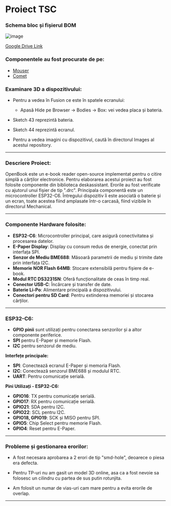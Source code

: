 # Proiect TSC

### Schema bloc și fișierul BOM

![image](https://github.com/user-attachments/assets/f632e464-27ee-4a00-a967-a242c95c3ac1)

[Google Drive Link]([https://drive.google.com/drive/u/0/folders/1svHynGlwr7JKA02n5Jt7F-PYmH98pda1](https://docs.google.com/spreadsheets/d/16zDlMAK-QEJo3e8-mDt3CT91WrjNDixEgXfPSYE8hOI/edit?usp=drive_link))

### Componentele au fost procurate de pe:
- [Mouser](https://eu.mouser.com/)
- [Comet](https://www.comet.srl.ro/)

### Examinare 3D a dispozitivului:
- Pentru a vedea în Fusion ce este în spatele ecranului:
  - Apasă Hide pe Browser -> Bodies -> Box: vei vedea placa și bateria.

- Sketch 43 reprezintă bateria.
- Sketch 44 reprezintă ecranul.
- Pentru a vedea imagini cu dispozitivul, caută în directorul Images al acestui repository.

---

### Descriere Proiect:
OpenBook este un e-book reader open-source implementat pentru o citire simplă a cărților electronice. Pentru elaborarea acestui proiect au fost folosite componente din biblioteca deskassistant. Erorile au fost verificate cu ajutorul unui fișier de tip ".drc". Principala componentă este un microcontroller ESP32-C6. Întregului dispozitiv îi este asociată o baterie și un ecran, toate acestea fiind amplasate într-o carcasă, fiind vizibile în directorul Mechanical.

---

### Componente Hardware folosite:
- **ESP32-C6**: Microcontroller principal, care asigură conectivitatea și procesarea datelor.
- **E-Paper Display**: Display cu consum redus de energie, conectat prin interfața SPI.
- **Senzor de Mediu BME688**: Măsoară parametrii de mediu și trimite date prin interfața I2C.
- **Memorie NOR Flash 64MB**: Stocare extensibilă pentru fișiere de e-book.
- **Modul RTC DS3231SN**: Oferă funcționalitate de ceas în timp real.
- **Conector USB-C**: Încărcare și transfer de date.
- **Baterie Li-Po**: Alimentare principală a dispozitivului.
- **Conectori pentru SD Card**: Pentru extinderea memoriei și stocarea cărților.

---

### ESP32-C6:
- **GPIO pinii** sunt utilizați pentru conectarea senzorilor și a altor componente periferice.
- **SPI** pentru E-Paper și memorie Flash.
- **I2C** pentru senzorul de mediu.

**Interfețe principale:**
- **SPI**: Conectează ecranul E-Paper și memoria Flash.
- **I2C**: Conectează senzorul BME688 și modulul RTC.
- **UART**: Pentru comunicație serială.

**Pini Utilizați - ESP32-C6:**
- **GPIO16**: TX pentru comunicație serială.
- **GPIO17**: RX pentru comunicație serială.
- **GPIO21**: SDA pentru I2C.
- **GPIO22**: SCL pentru I2C.
- **GPIO18, GPIO19**: SCK și MISO pentru SPI.
- **GPIO5**: Chip Select pentru memorie Flash.
- **GPIO4**: Reset pentru E-Paper.

---

### Probleme și gestionarea erorilor:
- A fost necesara aprobarea a 2 erori de tip "smd-hole", deoarece o piesa era defecta.

- Pentru TP-uri nu am gasit un model 3D online, asa ca a fost nevoie sa folosesc un cilindru cu partea de sus putin rotunjita.

- Am folosit un numar de vias-uri cam mare pentru a evita erorile de overlap.

---
